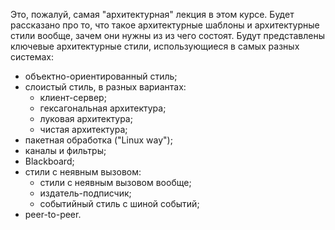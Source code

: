 Это, пожалуй, самая "архитектурная" лекция в этом курсе. Будет рассказано про то, что такое архитектурные шаблоны и архитектурные стили вообще, зачем они нужны из из чего состоят. Будут представлены ключевые архитектурные стили, использующиеся в самых разных системах:

- объектно-ориентированный стиль;
- слоистый стиль, в разных вариантах:
  - клиент-сервер;
  - гексагональная архитектура;
  - луковая архитектура;
  - чистая архитектура;
- пакетная обработка ("Linux way");
- каналы и фильтры;
- Blackboard;
- стили с неявным вызовом:
  - стили с неявным вызовом вообще;
  - издатель-подписчик;
  - событийный стиль с шиной событий;
- peer-to-peer.